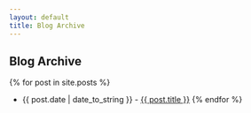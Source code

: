 ```yaml
---
layout: default
title: Blog Archive
---
```


## Blog Archive

{% for post in site.posts %}
* {{ post.date | date_to_string }} - [{{ post.title }}](/brat/{{post.url}})
{% endfor %}

